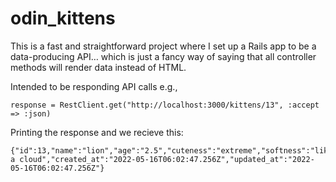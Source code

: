 # odin_kittens

This is a fast and straightforward project where I set up a Rails app to be a data-producing API… which is just a fancy way of saying that all controller methods will render data instead of HTML.

Intended to be responding API calls e.g.,

```
response = RestClient.get("http://localhost:3000/kittens/13", :accept => :json)
```

Printing the response and we recieve this: 
```
{"id":13,"name":"lion","age":"2.5","cuteness":"extreme","softness":"like a cloud","created_at":"2022-05-16T06:02:47.256Z","updated_at":"2022-05-16T06:02:47.256Z"}
```